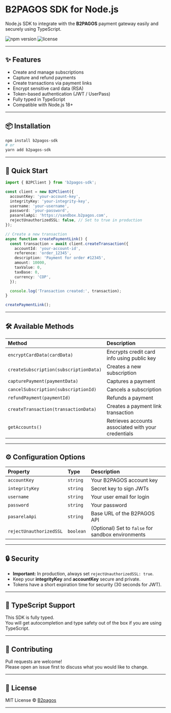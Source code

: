 # B2PAGOS SDK for Node.js

Node.js SDK to integrate with the **B2PAGOS** payment gateway easily and securely using TypeScript.

![npm version](https://img.shields.io/npm/v/b2pagos-sdk)
![license](https://img.shields.io/npm/l/b2pagos-sdk)

---

## ✨ Features

- Create and manage subscriptions
- Capture and refund payments
- Create transactions via payment links
- Encrypt sensitive card data (RSA)
- Token-based authentication (JWT / UserPass)
- Fully typed in TypeScript
- Compatible with Node.js 18+

---

## 📦 Installation

```bash
npm install b2pagos-sdk
# or
yarn add b2pagos-sdk
```

---

## 🚀 Quick Start

```typescript
import { B2PClient } from 'b2pagos-sdk';

const client = new B2PClient({
  accountKey: 'your-account-key',
  integrityKey: 'your-integrity-key',
  username: 'your-username',
  password: 'your-password',
  pasarelaApi: 'https://sandbox.b2pagos.com',
  rejectUnauthorizedSSL: false, // Set to true in production
});

// Create a new transaction
async function createPaymentLink() {
  const transaction = await client.createTransaction({
    accountId: 'your-account-id',
    reference: 'order_12345',
    description: 'Payment for order #12345',
    amount: 10000,
    taxValue: 0,
    taxBase: 0,
    currency: 'COP',
  });

  console.log('Transaction created:', transaction);
}

createPaymentLink();
```

---

## 🛠️ Available Methods

| Method | Description |
|:---|:---|
| `encryptCardData(cardData)` | Encrypts credit card info using public key |
| `createSubscription(subscriptionData)` | Creates a new subscription |
| `capturePayment(paymentData)` | Captures a payment |
| `cancelSubscription(subscriptionId)` | Cancels a subscription |
| `refundPayment(paymentId)` | Refunds a payment |
| `createTransaction(transactionData)` | Creates a payment link transaction |
| `getAccounts()` | Retrieves accounts associated with your credentials |

---

## ⚙️ Configuration Options

| Property | Type | Description |
|:---|:---|:---|
| `accountKey` | `string` | Your B2PAGOS account key |
| `integrityKey` | `string` | Secret key to sign JWTs |
| `username` | `string` | Your user email for login |
| `password` | `string` | Your password |
| `pasarelaApi` | `string` | Base URL of the B2PAGOS API |
| `rejectUnauthorizedSSL` | `boolean` | (Optional) Set to `false` for sandbox environments |

---

## 🔒 Security

- **Important:** In production, always set `rejectUnauthorizedSSL: true`.
- Keep your **integrityKey** and **accountKey** secure and private.
- Tokens have a short expiration time for security (30 seconds for JWT).

---

## 🧐 TypeScript Support

This SDK is fully typed.  
You will get autocompletion and type safety out of the box if you are using TypeScript.

---

## 🤝 Contributing

Pull requests are welcome!  
Please open an issue first to discuss what you would like to change.

---

## 📝 License

MIT License © [B2pagos](https://github.com/b2pagos)

---

